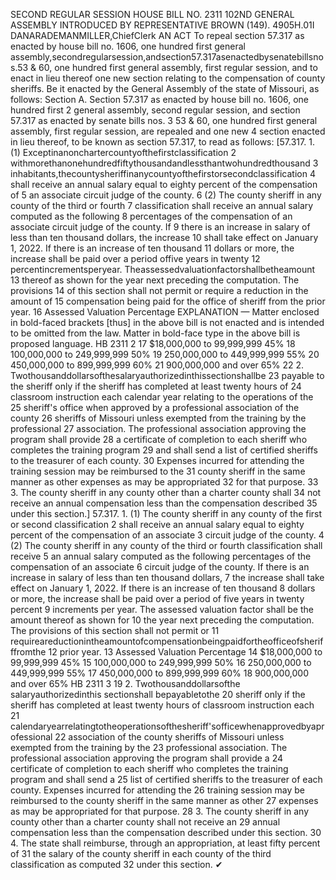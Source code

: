 SECOND REGULAR SESSION
HOUSE BILL NO. 2311
102ND GENERAL ASSEMBLY
INTRODUCED BY REPRESENTATIVE BROWN (149).
4905H.01I DANARADEMANMILLER,ChiefClerk
AN ACT
To repeal section 57.317 as enacted by house bill no. 1606, one hundred first general
assembly,secondregularsession,andsection57.317asenactedbysenatebillsnos.53
& 60, one hundred first general assembly, first regular session, and to enact in lieu
thereof one new section relating to the compensation of county sheriffs.
Be it enacted by the General Assembly of the state of Missouri, as follows:
Section A. Section 57.317 as enacted by house bill no. 1606, one hundred first
2 general assembly, second regular session, and section 57.317 as enacted by senate bills nos.
3 53 & 60, one hundred first general assembly, first regular session, are repealed and one new
4 section enacted in lieu thereof, to be known as section 57.317, to read as follows:
[57.317. 1. (1) Exceptinanonchartercountyofthefirstclassification
2 withmorethanonehundredfiftythousandandlessthantwohundredthousand
3 inhabitants,thecountysheriffinanycountyofthefirstorsecondclassification
4 shall receive an annual salary equal to eighty percent of the compensation of
5 an associate circuit judge of the county.
6 (2) The county sheriff in any county of the third or fourth
7 classification shall receive an annual salary computed as the following
8 percentages of the compensation of an associate circuit judge of the county. If
9 there is an increase in salary of less than ten thousand dollars, the increase
10 shall take effect on January 1, 2022. If there is an increase of ten thousand
11 dollars or more, the increase shall be paid over a period offive years in twenty
12 percentincrementsperyear. Theassessedvaluationfactorshallbetheamount
13 thereof as shown for the year next preceding the computation. The provisions
14 of this section shall not permit or require a reduction in the amount of
15 compensation being paid for the office of sheriff from the prior year.
16 Assessed Valuation Percentage
EXPLANATION — Matter enclosed in bold-faced brackets [thus] in the above bill is not enacted and is
intended to be omitted from the law. Matter in bold-face type in the above bill is proposed language.
HB 2311 2
17 $18,000,000 to 99,999,999 45%
18 100,000,000 to 249,999,999 50%
19 250,000,000 to 449,999,999 55%
20 450,000,000 to 899,999,999 60%
21 900,000,000 and over 65%
22 2. Twothousanddollarsofthesalaryauthorizedinthissectionshallbe
23 payable to the sheriff only if the sheriff has completed at least twenty hours of
24 classroom instruction each calendar year relating to the operations of the
25 sheriff's office when approved by a professional association of the county
26 sheriffs of Missouri unless exempted from the training by the professional
27 association. The professional association approving the program shall provide
28 a certificate of completion to each sheriff who completes the training program
29 and shall send a list of certified sheriffs to the treasurer of each county.
30 Expenses incurred for attending the training session may be reimbursed to the
31 county sheriff in the same manner as other expenses as may be appropriated
32 for that purpose.
33 3. The county sheriff in any county other than a charter county shall
34 not receive an annual compensation less than the compensation described
35 under this section.]
57.317. 1. (1) The county sheriff in any county of the first or second classification
2 shall receive an annual salary equal to eighty percent of the compensation of an associate
3 circuit judge of the county.
4 (2) The county sheriff in any county of the third or fourth classification shall receive
5 an annual salary computed as the following percentages of the compensation of an associate
6 circuit judge of the county. If there is an increase in salary of less than ten thousand dollars,
7 the increase shall take effect on January 1, 2022. If there is an increase of ten thousand
8 dollars or more, the increase shall be paid over a period of five years in twenty percent
9 increments per year. The assessed valuation factor shall be the amount thereof as shown for
10 the year next preceding the computation. The provisions of this section shall not permit or
11 requireareductionintheamountofcompensationbeingpaidfortheofficeofsherifffromthe
12 prior year.
13 Assessed Valuation Percentage
14 $18,000,000 to 99,999,999 45%
15 100,000,000 to 249,999,999 50%
16 250,000,000 to 449,999,999 55%
17 450,000,000 to 899,999,999 60%
18 900,000,000 and over 65%
HB 2311 3
19 2. Twothousanddollarsofthe salaryauthorizedinthis sectionshall bepayabletothe
20 sheriff only if the sheriff has completed at least twenty hours of classroom instruction each
21 calendaryearrelatingtotheoperationsofthesheriff'sofficewhenapprovedbyaprofessional
22 association of the county sheriffs of Missouri unless exempted from the training by the
23 professional association. The professional association approving the program shall provide a
24 certificate of completion to each sheriff who completes the training program and shall send a
25 list of certified sheriffs to the treasurer of each county. Expenses incurred for attending the
26 training session may be reimbursed to the county sheriff in the same manner as other
27 expenses as may be appropriated for that purpose.
28 3. The county sheriff in any county other than a charter county shall not receive an
29 annual compensation less than the compensation described under this section.
30 4. The state shall reimburse, through an appropriation, at least fifty percent of
31 the salary of the county sheriff in each county of the third classification as computed
32 under this section.
✔